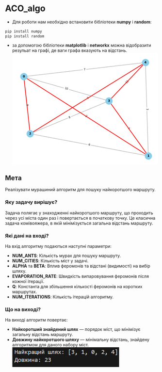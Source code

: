 # ACO_algo
- Для роботи нам необхідно встановити бібліотеки **numpy** i **random**:
```
pip install numpy
pip install random
```

- за допомогою бібліотеки **matplotlib** і **networkx** можна відобразити резульат на графі, де ваги графа вказують на відстань. ![Зображення графа з найкоротшим шляхом для прикладу](./short_way.png)

## Мета

Реалізувати мурашиний алгоритм для пошуку найкоротшого маршруту.

### Яку задачу вирішує?
Задача полягає у знаходженні найкоротшого маршруту, що проходить через усі міста один раз і повертається в початкову точку. Це класична задача комівояжера, в якій мінімізується загальна відстань маршруту.

### Які дані на вході?
На вхід алгоритму подаються наступні параметри:
- **NUM_ANTS**: Кількість мурах для пошуку маршруту.
- **NUM_CITIES**: Кількість міст у задачі.
- **ALPHA** та **BETA**: Вплив феромонів та відстані (видимості) на вибір шляху.
- **EVAPORATION_RATE**: Швидкість випаровування феромонів після кожної ітерації.
- **Q**: Константа для збільшення кількості феромонів на коротких маршрутах.
- **NUM_ITERATIONS**: Кількість ітерацій алгоритму.

### Що на виході?
На виході алгоритм повертає:
- **Найкоротший знайдений шлях** — порядок міст, що мінімізує загальну відстань маршруту.
- **Довжину найкоротшого шляху** — мінімальну відстань, знайдену алгоритмом для даного набору міст.
![Зображення резульату](./res.png)
